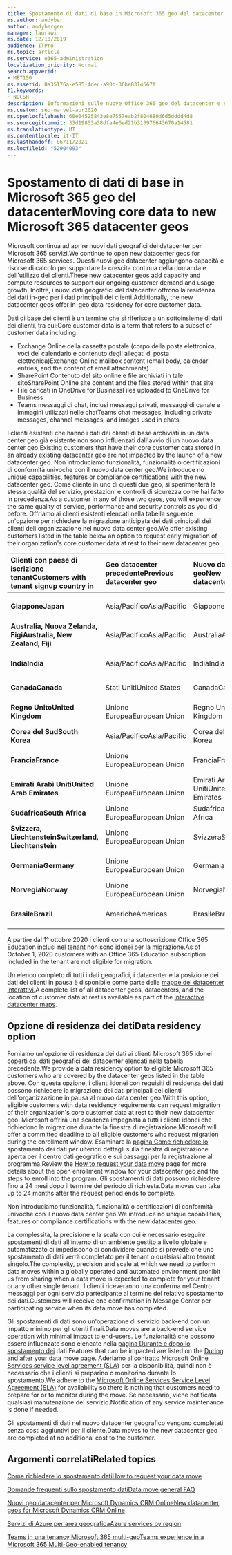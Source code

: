 ```yaml
---
title: Spostamento di dati di base in Microsoft 365 geo del datacenter
ms.author: andyber
author: andybergen
manager: laurawi
ms.date: 12/10/2019
audience: ITPro
ms.topic: article
ms.service: o365-administration
localization_priority: Normal
search.appverid:
- MET150
ms.assetid: 0a35176a-e585-4dec-a90b-36be8314667f
f1.keywords:
- NOCSH
description: Informazioni sulle nuove Office 365 geo del datacenter e su come usare l'opzione di residenza dei dati per richiedere uno spostamento dei dati di base in una nuova posizione geografica.
ms.custom: seo-marvel-apr2020
ms.openlocfilehash: 60e04525843e8e7557eab2f804680d6d5dddd4d8
ms.sourcegitcommit: 33d19853a38dfa4e6ed21b313976643670a14581
ms.translationtype: MT
ms.contentlocale: it-IT
ms.lasthandoff: 06/11/2021
ms.locfileid: "52904093"
---
```

# <a name="moving-core-data-to-new-microsoft-365-datacenter-geos"></a><span data-ttu-id="4033e-103">Spostamento di dati di base in Microsoft 365 geo del datacenter</span><span class="sxs-lookup"><span data-stu-id="4033e-103">Moving core data to new Microsoft 365 datacenter geos</span></span>

<span data-ttu-id="4033e-104">Microsoft continua ad aprire nuovi dati geografici del datacenter per Microsoft 365 servizi.</span><span class="sxs-lookup"><span data-stu-id="4033e-104">We continue to open new datacenter geos for Microsoft 365 services.</span></span> <span data-ttu-id="4033e-105">Questi nuovi geo datacenter aggiungono capacità e risorse di calcolo per supportare la crescita continua della domanda e dell'utilizzo dei clienti.</span><span class="sxs-lookup"><span data-stu-id="4033e-105">These new datacenter geos add capacity and compute resources to support our ongoing customer demand and usage growth.</span></span> <span data-ttu-id="4033e-106">Inoltre, i nuovi dati geografici del datacenter offrono la residenza dei dati in-geo per i dati principali dei clienti.</span><span class="sxs-lookup"><span data-stu-id="4033e-106">Additionally, the new datacenter geos offer in-geo data residency for core customer data.</span></span> 

<span data-ttu-id="4033e-107">Dati di base dei clienti è un termine che si riferisce a un sottoinsieme di dati dei clienti, tra cui:</span><span class="sxs-lookup"><span data-stu-id="4033e-107">Core customer data is a term that refers to a subset of customer data including:</span></span> 
- <span data-ttu-id="4033e-108">Exchange Online della cassetta postale (corpo della posta elettronica, voci del calendario e contenuto degli allegati di posta elettronica)</span><span class="sxs-lookup"><span data-stu-id="4033e-108">Exchange Online mailbox content (email body, calendar entries, and the content of email attachments)</span></span>
- <span data-ttu-id="4033e-109">SharePoint Contenuto del sito online e file archiviati in tale sito</span><span class="sxs-lookup"><span data-stu-id="4033e-109">SharePoint Online site content and the files stored within that site</span></span>
- <span data-ttu-id="4033e-110">File caricati in OneDrive for Business</span><span class="sxs-lookup"><span data-stu-id="4033e-110">Files uploaded to OneDrive for Business</span></span>
- <span data-ttu-id="4033e-111">Teams messaggi di chat, inclusi messaggi privati, messaggi di canale e immagini utilizzati nelle chat</span><span class="sxs-lookup"><span data-stu-id="4033e-111">Teams chat messages, including private messages, channel messages, and images used in chats</span></span>
  
<span data-ttu-id="4033e-112">I clienti esistenti che hanno i dati dei clienti di base archiviati in un data center geo già esistente non sono influenzati dall'avvio di un nuovo data center geo.</span><span class="sxs-lookup"><span data-stu-id="4033e-112">Existing customers that have their core customer data stored in an already existing datacenter geo are not impacted by the launch of a new datacenter geo.</span></span> <span data-ttu-id="4033e-113">Non introduciamo funzionalità, funzionalità o certificazioni di conformità univoche con il nuovo data center geo.</span><span class="sxs-lookup"><span data-stu-id="4033e-113">We introduce no unique capabilities, features or compliance certifications with the new datacenter geo.</span></span> <span data-ttu-id="4033e-114">Come cliente in uno di questi due geo, si sperimenterà la stessa qualità del servizio, prestazioni e controlli di sicurezza come hai fatto in precedenza.</span><span class="sxs-lookup"><span data-stu-id="4033e-114">As a customer in any of those two geos, you will experience the same quality of service, performance and security controls as you did before.</span></span> <span data-ttu-id="4033e-115">Offriamo ai clienti esistenti elencati nella tabella seguente un'opzione per richiedere la migrazione anticipata dei dati principali dei clienti dell'organizzazione nel nuovo data center geo.</span><span class="sxs-lookup"><span data-stu-id="4033e-115">We offer existing customers listed in the table below an option to request early migration of their organization's core customer data at rest to their new datacenter geo.</span></span>
  
|<span data-ttu-id="4033e-116">**Clienti con paese di iscrizione tenant**</span><span class="sxs-lookup"><span data-stu-id="4033e-116">**Customers with tenant signup country in**</span></span>|<span data-ttu-id="4033e-117">**Geo datacenter precedente**</span><span class="sxs-lookup"><span data-stu-id="4033e-117">**Previous datacenter geo**</span></span>|<span data-ttu-id="4033e-118">**Nuovo data center geo**</span><span class="sxs-lookup"><span data-stu-id="4033e-118">**New datacenter geo**</span></span>|<span data-ttu-id="4033e-119">**Geo disponibile da**</span><span class="sxs-lookup"><span data-stu-id="4033e-119">**Geo available since**</span></span>|
|:-----|:-----|:-----|:-----|
|<span data-ttu-id="4033e-120">**Giappone**</span><span class="sxs-lookup"><span data-stu-id="4033e-120">**Japan**</span></span>| <span data-ttu-id="4033e-121">Asia/Pacifico</span><span class="sxs-lookup"><span data-stu-id="4033e-121">Asia/Pacific</span></span> | <span data-ttu-id="4033e-122">Giappone</span><span class="sxs-lookup"><span data-stu-id="4033e-122">Japan</span></span> | <span data-ttu-id="4033e-123">Dicembre 2014</span><span class="sxs-lookup"><span data-stu-id="4033e-123">December 2014</span></span> |
|<span data-ttu-id="4033e-124">**Australia, Nuova Zelanda, Figi**</span><span class="sxs-lookup"><span data-stu-id="4033e-124">**Australia, New Zealand, Fiji**</span></span>| <span data-ttu-id="4033e-125">Asia/Pacifico</span><span class="sxs-lookup"><span data-stu-id="4033e-125">Asia/Pacific</span></span> | <span data-ttu-id="4033e-126">Australia</span><span class="sxs-lookup"><span data-stu-id="4033e-126">Australia</span></span> | <span data-ttu-id="4033e-127">Marzo 2015</span><span class="sxs-lookup"><span data-stu-id="4033e-127">March 2015</span></span> |
|<span data-ttu-id="4033e-128">**India**</span><span class="sxs-lookup"><span data-stu-id="4033e-128">**India**</span></span>| <span data-ttu-id="4033e-129">Asia/Pacifico</span><span class="sxs-lookup"><span data-stu-id="4033e-129">Asia/Pacific</span></span> | <span data-ttu-id="4033e-130">India</span><span class="sxs-lookup"><span data-stu-id="4033e-130">India</span></span> | <span data-ttu-id="4033e-131">Ottobre 2015</span><span class="sxs-lookup"><span data-stu-id="4033e-131">October 2015</span></span> |
|<span data-ttu-id="4033e-132">**Canada**</span><span class="sxs-lookup"><span data-stu-id="4033e-132">**Canada**</span></span>| <span data-ttu-id="4033e-133">Stati Uniti</span><span class="sxs-lookup"><span data-stu-id="4033e-133">United States</span></span> | <span data-ttu-id="4033e-134">Canada</span><span class="sxs-lookup"><span data-stu-id="4033e-134">Canada</span></span> | <span data-ttu-id="4033e-135">Maggio 2016</span><span class="sxs-lookup"><span data-stu-id="4033e-135">May 2016</span></span> |
|<span data-ttu-id="4033e-136">**Regno Unito**</span><span class="sxs-lookup"><span data-stu-id="4033e-136">**United Kingdom**</span></span>| <span data-ttu-id="4033e-137">Unione Europea</span><span class="sxs-lookup"><span data-stu-id="4033e-137">European Union</span></span> | <span data-ttu-id="4033e-138">Regno Unito</span><span class="sxs-lookup"><span data-stu-id="4033e-138">United Kingdom</span></span> | <span data-ttu-id="4033e-139">Settembre 2016</span><span class="sxs-lookup"><span data-stu-id="4033e-139">September 2016</span></span> |
|<span data-ttu-id="4033e-140">**Corea del Sud**</span><span class="sxs-lookup"><span data-stu-id="4033e-140">**South Korea**</span></span>| <span data-ttu-id="4033e-141">Asia/Pacifico</span><span class="sxs-lookup"><span data-stu-id="4033e-141">Asia/Pacific</span></span> | <span data-ttu-id="4033e-142">Corea del Sud</span><span class="sxs-lookup"><span data-stu-id="4033e-142">South Korea</span></span> | <span data-ttu-id="4033e-143">Aprile 2017</span><span class="sxs-lookup"><span data-stu-id="4033e-143">April 2017</span></span> |
|<span data-ttu-id="4033e-144">**Francia**</span><span class="sxs-lookup"><span data-stu-id="4033e-144">**France**</span></span>| <span data-ttu-id="4033e-145">Unione Europea</span><span class="sxs-lookup"><span data-stu-id="4033e-145">European Union</span></span> | <span data-ttu-id="4033e-146">Francia</span><span class="sxs-lookup"><span data-stu-id="4033e-146">France</span></span> | <span data-ttu-id="4033e-147">Marzo 2018</span><span class="sxs-lookup"><span data-stu-id="4033e-147">March 2018</span></span> |
|<span data-ttu-id="4033e-148">**Emirati Arabi Uniti**</span><span class="sxs-lookup"><span data-stu-id="4033e-148">**United Arab Emirates**</span></span>| <span data-ttu-id="4033e-149">Unione Europea</span><span class="sxs-lookup"><span data-stu-id="4033e-149">European Union</span></span> | <span data-ttu-id="4033e-150">Emirati Arabi Uniti</span><span class="sxs-lookup"><span data-stu-id="4033e-150">United Arab Emirates</span></span> | <span data-ttu-id="4033e-151">Giugno 2019</span><span class="sxs-lookup"><span data-stu-id="4033e-151">June 2019</span></span> |
|<span data-ttu-id="4033e-152">**Sudafrica**</span><span class="sxs-lookup"><span data-stu-id="4033e-152">**South Africa**</span></span>| <span data-ttu-id="4033e-153">Unione Europea</span><span class="sxs-lookup"><span data-stu-id="4033e-153">European Union</span></span> | <span data-ttu-id="4033e-154">Sudafrica</span><span class="sxs-lookup"><span data-stu-id="4033e-154">South Africa</span></span> | <span data-ttu-id="4033e-155">Luglio 2019</span><span class="sxs-lookup"><span data-stu-id="4033e-155">July 2019</span></span> |
|<span data-ttu-id="4033e-156">**Svizzera, Liechtenstein**</span><span class="sxs-lookup"><span data-stu-id="4033e-156">**Switzerland, Liechtenstein**</span></span>| <span data-ttu-id="4033e-157">Unione Europea</span><span class="sxs-lookup"><span data-stu-id="4033e-157">European Union</span></span> | <span data-ttu-id="4033e-158">Svizzera</span><span class="sxs-lookup"><span data-stu-id="4033e-158">Switzerland</span></span> | <span data-ttu-id="4033e-159">Dicembre 2019</span><span class="sxs-lookup"><span data-stu-id="4033e-159">December 2019</span></span> |
|<span data-ttu-id="4033e-160">**Germania**</span><span class="sxs-lookup"><span data-stu-id="4033e-160">**Germany**</span></span>| <span data-ttu-id="4033e-161">Unione Europea</span><span class="sxs-lookup"><span data-stu-id="4033e-161">European Union</span></span> | <span data-ttu-id="4033e-162">Germania</span><span class="sxs-lookup"><span data-stu-id="4033e-162">Germany</span></span> | <span data-ttu-id="4033e-163">Dicembre 2019</span><span class="sxs-lookup"><span data-stu-id="4033e-163">December 2019</span></span> |
|<span data-ttu-id="4033e-164">**Norvegia**</span><span class="sxs-lookup"><span data-stu-id="4033e-164">**Norway**</span></span>| <span data-ttu-id="4033e-165">Unione Europea</span><span class="sxs-lookup"><span data-stu-id="4033e-165">European Union</span></span> | <span data-ttu-id="4033e-166">Norvegia</span><span class="sxs-lookup"><span data-stu-id="4033e-166">Norway</span></span> | <span data-ttu-id="4033e-167">Aprile 2020</span><span class="sxs-lookup"><span data-stu-id="4033e-167">April 2020</span></span> |
|<span data-ttu-id="4033e-168">**Brasile**</span><span class="sxs-lookup"><span data-stu-id="4033e-168">**Brazil**</span></span>| <span data-ttu-id="4033e-169">Americhe</span><span class="sxs-lookup"><span data-stu-id="4033e-169">Americas</span></span> | <span data-ttu-id="4033e-170">Brasile</span><span class="sxs-lookup"><span data-stu-id="4033e-170">Brazil</span></span> | <span data-ttu-id="4033e-171">Novembre 2020</span><span class="sxs-lookup"><span data-stu-id="4033e-171">November 2020</span></span> |

<span data-ttu-id="4033e-172">A partire dal 1° ottobre 2020 i clienti con una sottoscrizione Office 365 Education inclusi nel tenant non sono idonei per la migrazione.</span><span class="sxs-lookup"><span data-stu-id="4033e-172">As of October 1, 2020 customers with an Office 365 Education subscription included in the tenant are not eligible for migration.</span></span>

<span data-ttu-id="4033e-173">Un elenco completo di tutti i dati geografici, i datacenter e la posizione dei dati dei clienti in pausa è disponibile come parte delle [mappe dei datacenter interattivi.](https://office.com/datamaps)</span><span class="sxs-lookup"><span data-stu-id="4033e-173">A complete list of all datacenter geos, datacenters, and the location of customer data at rest is available as part of the [interactive datacenter maps](https://office.com/datamaps).</span></span> 
  
## <a name="data-residency-option"></a><span data-ttu-id="4033e-174">Opzione di residenza dei dati</span><span class="sxs-lookup"><span data-stu-id="4033e-174">Data residency option</span></span>

<span data-ttu-id="4033e-175">Forniamo un'opzione di residenza dei dati ai clienti Microsoft 365 idonei coperti dai dati geografici del datacenter elencati nella tabella precedente.</span><span class="sxs-lookup"><span data-stu-id="4033e-175">We provide a data residency option to eligible Microsoft 365 customers who are covered by the datacenter geos listed in the table above.</span></span> <span data-ttu-id="4033e-176">Con questa opzione, i clienti idonei con requisiti di residenza dei dati possono richiedere la migrazione dei dati principali dei clienti dell'organizzazione in pausa al nuovo data center geo.</span><span class="sxs-lookup"><span data-stu-id="4033e-176">With this option, eligible customers with data residency requirements can request migration of their organization's core customer data at rest to their new datacenter geo.</span></span>  <span data-ttu-id="4033e-177">Microsoft offrirà una scadenza impegnata a tutti i clienti idonei che richiedono la migrazione durante la finestra di registrazione.</span><span class="sxs-lookup"><span data-stu-id="4033e-177">Microsoft will offer a committed deadline to all eligible customers who request migration during the enrollment window.</span></span>  <span data-ttu-id="4033e-178">Esaminare la [pagina Come richiedere lo](request-your-data-move.md) spostamento dei dati per ulteriori dettagli sulla finestra di registrazione aperta per il centro dati geografico e sui passaggi per la registrazione al programma.</span><span class="sxs-lookup"><span data-stu-id="4033e-178">Review the [How to request your data move](request-your-data-move.md) page for more details about the open enrollment window for your datacenter geo and the steps to enroll into the program.</span></span>  <span data-ttu-id="4033e-179">Gli spostamenti di dati possono richiedere fino a 24 mesi dopo il termine del periodo di richiesta.</span><span class="sxs-lookup"><span data-stu-id="4033e-179">Data moves can take up to 24 months after the request period ends to complete.</span></span>

<span data-ttu-id="4033e-180">Non introduciamo funzionalità, funzionalità o certificazioni di conformità univoche con il nuovo data center geo.</span><span class="sxs-lookup"><span data-stu-id="4033e-180">We introduce no unique capabilities, features or compliance certifications with the new datacenter geo.</span></span>
    
<span data-ttu-id="4033e-181">La complessità, la precisione e la scala con cui è necessario eseguire spostamenti di dati all'interno di un ambiente gestito a livello globale e automatizzato ci impediscono di condividere quando si prevede che uno spostamento di dati verrà completato per il tenant o qualsiasi altro tenant singolo.</span><span class="sxs-lookup"><span data-stu-id="4033e-181">The complexity, precision and scale at which we need to perform data moves within a globally operated and automated environment prohibit us from sharing when a data move is expected to complete for your tenant or any other single tenant.</span></span> <span data-ttu-id="4033e-182">I clienti riceveranno una conferma nel Centro messaggi per ogni servizio partecipante al termine del relativo spostamento dei dati.</span><span class="sxs-lookup"><span data-stu-id="4033e-182">Customers will receive one confirmation in Message Center per participating service when its data move has completed.</span></span> 
    
<span data-ttu-id="4033e-183">Gli spostamenti di dati sono un'operazione di servizio back-end con un impatto minimo per gli utenti finali.</span><span class="sxs-lookup"><span data-stu-id="4033e-183">Data moves are a back-end service operation with minimal impact to end-users.</span></span> <span data-ttu-id="4033e-184">Le funzionalità che possono essere influenzate sono elencate nella [pagina Durante e dopo lo spostamento dei](during-and-after-your-data-move.md) dati.</span><span class="sxs-lookup"><span data-stu-id="4033e-184">Features that can be impacted are listed on the [During and after your data move](during-and-after-your-data-move.md) page.</span></span> <span data-ttu-id="4033e-185">Aderiamo al [contratto Microsoft Online Services service level agreement (SLA)](https://go.microsoft.com/fwlink/p/?LinkId=523897) per la disponibilità, quindi non è necessario che i clienti si preparino o monitorino durante lo spostamento.</span><span class="sxs-lookup"><span data-stu-id="4033e-185">We adhere to the [Microsoft Online Services Service Level Agreement (SLA)](https://go.microsoft.com/fwlink/p/?LinkId=523897) for availability so there is nothing that customers need to prepare for or to monitor during the move.</span></span> <span data-ttu-id="4033e-186">Se necessario, viene notificata qualsiasi manutenzione del servizio.</span><span class="sxs-lookup"><span data-stu-id="4033e-186">Notification of any service maintenance is done if needed.</span></span> 

<span data-ttu-id="4033e-187">Gli spostamenti di dati nel nuovo datacenter geografico vengono completati senza costi aggiuntivi per il cliente.</span><span class="sxs-lookup"><span data-stu-id="4033e-187">Data moves to the new datacenter geo are completed at no additional cost to the customer.</span></span>
    
## <a name="related-topics"></a><span data-ttu-id="4033e-188">Argomenti correlati</span><span class="sxs-lookup"><span data-stu-id="4033e-188">Related topics</span></span> 
 
[<span data-ttu-id="4033e-189">Come richiedere lo spostamento dati</span><span class="sxs-lookup"><span data-stu-id="4033e-189">How to request your data move</span></span>](request-your-data-move.md)
    
[<span data-ttu-id="4033e-190">Domande frequenti sullo spostamento dati</span><span class="sxs-lookup"><span data-stu-id="4033e-190">Data move general FAQ</span></span>](data-move-faq.md)
  
[<span data-ttu-id="4033e-191">Nuovi geo datacenter per Microsoft Dynamics CRM Online</span><span class="sxs-lookup"><span data-stu-id="4033e-191">New datacenter geos for Microsoft Dynamics CRM Online</span></span>](/power-platform/admin/new-datacenter-regions)
  
[<span data-ttu-id="4033e-192">Servizi di Azure per area geografica</span><span class="sxs-lookup"><span data-stu-id="4033e-192">Azure services by region</span></span>](https://azure.microsoft.com/regions/)

[<span data-ttu-id="4033e-193">Teams in una tenancy Microsoft 365 multi-geo</span><span class="sxs-lookup"><span data-stu-id="4033e-193">Teams experience in a Microsoft 365 Multi-Geo-enabled tenancy</span></span>](/microsoftteams/teams-experience-o365odb-spo-multi-geo)

